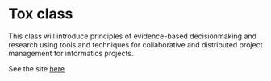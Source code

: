 # Tox class

This class will introduce principles of evidence-based decisionmaking and research using tools and techniques for collaborative and distributed project management for informatics projects. 

See the site [here](https://tis-lab.github.io/tox-class/)

